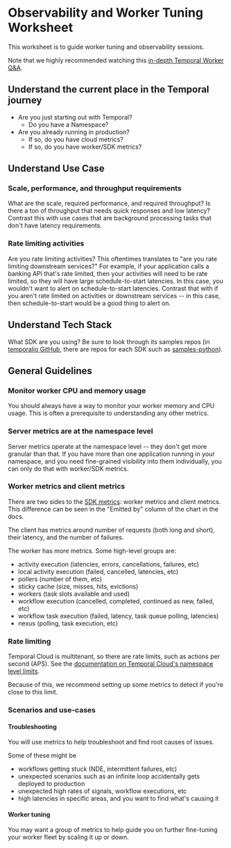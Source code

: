 # Observability and Worker Tuning Worksheet

This worksheet is to guide worker tuning and observability sessions.

Note that we highly recommended watching this [in-depth Temporal Worker Q&A](https://www.youtube.com/watch?v=pwr-Ss6WEco&list=PLytZkHFJwKUcMbOKCQmiVnoGUQTJOAndQ).

## Understand the current place in the Temporal journey

- Are you just starting out with Temporal?
  - Do you have a Namespace?
- Are you already running in production?
  - If so, do you have cloud metrics?
  - If so, do you have worker/SDK metrics?

## Understand Use Case

### Scale, performance, and throughput requirements

What are the scale, required performance, and required throughput?
Is there a ton of throughput that needs quick responses and low latency?
Contrast this with use cases that are background processing tasks that don't have latency requirements.

### Rate limiting activities

Are you rate limiting activities?
This oftentimes translates to "are you rate limiting downstream services?"
For example, if your application calls a banking API that's rate limited, then your activities will need to be rate limited, so they will have large schedule-to-start latencies.
In this case, you wouldn't want to alert on schedule-to-start latencies.
Contrast that with if you aren't rate limited on activities or downstream services -- in this case, then schedule-to-start would be a good thing to alert on.

## Understand Tech Stack

What SDK are you using?
Be sure to look through its samples repos (in [temporalio GitHub](https://github.com/orgs/temporalio/repositories), there are repos for each SDK such as [samples-python](https://github.com/temporalio/samples-python)).

## General Guidelines

### Monitor worker CPU and memory usage

You should always have a way to monitor your worker memory and CPU usage.
This is often a prerequisite to understanding any other metrics.

### Server metrics are at the namespace level

Server metrics operate at the namespace level -- they don't get more granular than that.
If you have more than one application running in your namespace, and you need fine-grained visibility into them individually, you can only do that with worker/SDK metrics.

### Worker metrics and client metrics

There are two sides to the [SDK metrics](https://docs.temporal.io/references/sdk-metrics): worker metrics and client metrics.
This difference can be seen in the "Emitted by" column of the chart in the docs.

The client has metrics around number of requests (both long and short), their latency, and the number of failures.

The worker has more metrics. Some high-level groups are:

- activity execution (latencies, errors, cancellations, failures, etc)
- local activity execution (failed, cancelled, latencies, etc)
- pollers (number of them, etc)
- sticky cache (size, misses, hits, evictions)
- workers (task slots available and used)
- workflow execution (cancelled, completed, continued as new, failed, etc)
- workflow task execution (failed, latency, task queue polling, latencies)
- nexus (polling, task execution, etc)

### Rate limiting

Temporal Cloud is multitenant, so there are rate limits, such as actions per second (APS).
See the [documentation on Temporal Cloud's namespace level limits](https://docs.temporal.io/cloud/limits#namespace-level).

Because of this, we recommend setting up some metrics to detect if you're close to this limit.

### Scenarios and use-cases

#### Troubleshooting

You will use metrics to help troubleshoot and find root causes of issues.

Some of these might be

- workflows getting stuck (NDE, intermittent failures, etc)
- unexpected scenarios such as an infinite loop accidentally gets deployed to production
- unexpected high rates of signals, workflow executions, etc
- high latencies in specific areas, and you want to find what's causing it

#### Worker tuning

You may want a group of metrics to help guide you on further fine-tuning your worker fleet by scaling it up or down.

